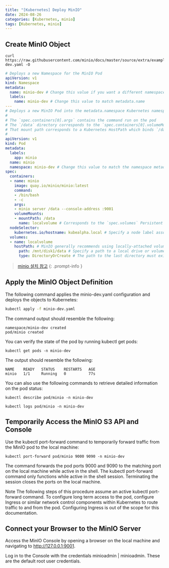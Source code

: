 ```yaml
---
title: "[Kubernetes] Deploy MinIO"
date: 2024-08-26
categories: [Kubernetes, minio]
tags: [Kubernetes, minio]
---
```


## Create MinIO Object

```
curl https://raw.githubusercontent.com/minio/docs/master/source/extra/examples/minio-dev.yaml -O
```

```yaml
# Deploys a new Namespace for the MinIO Pod
apiVersion: v1
kind: Namespace
metadata:
  name: minio-dev # Change this value if you want a different namespace name
  labels:
    name: minio-dev # Change this value to match metadata.name
---
# Deploys a new MinIO Pod into the metadata.namespace Kubernetes namespace
#
# The `spec.containers[0].args` contains the command run on the pod
# The `/data` directory corresponds to the `spec.containers[0].volumeMounts[0].mountPath`
# That mount path corresponds to a Kubernetes HostPath which binds `/data` to a local drive or volume on the worker node where the pod runs
# 
apiVersion: v1
kind: Pod
metadata:
  labels:
    app: minio
  name: minio
  namespace: minio-dev # Change this value to match the namespace metadata.name
spec:
  containers:
  - name: minio
    image: quay.io/minio/minio:latest
    command:
    - /bin/bash
    - -c
    args: 
    - minio server /data --console-address :9001
    volumeMounts:
    - mountPath: /data
      name: localvolume # Corresponds to the `spec.volumes` Persistent Volume
  nodeSelector:
    kubernetes.io/hostname: kubealpha.local # Specify a node label associated to the Worker Node on which you want to deploy the pod.
  volumes:
  - name: localvolume
    hostPath: # MinIO generally recommends using locally-attached volumes
      path: /mnt/disk1/data # Specify a path to a local drive or volume on the Kubernetes worker node
      type: DirectoryOrCreate # The path to the last directory must exist
```

> [minio 설치 참고](https://min.io/docs/minio/kubernetes/upstream/index.html)
{: .prompt-info }


## Apply the MinIO Object Definition

The following command applies the minio-dev.yaml configuration and deploys the objects to Kubernetes:

```bash
kubectl apply -f minio-dev.yaml
```

The command output should resemble the following:

```
namespace/minio-dev created
pod/minio created
```

You can verify the state of the pod by running kubectl get pods:

```
kubectl get pods -n minio-dev
```

The output should resemble the following:

```
NAME    READY   STATUS    RESTARTS   AGE
minio   1/1     Running   0          77s
```

You can also use the following commands to retrieve detailed information on the pod status:

```
kubectl describe pod/minio -n minio-dev

kubectl logs pod/minio -n minio-dev
```

## Temporarily Access the MinIO S3 API and Console

Use the kubectl port-forward command to temporarily forward traffic from the MinIO pod to the local machine:

```
kubectl port-forward pod/minio 9000 9090 -n minio-dev
```

The command forwards the pod ports 9000 and 9090 to the matching port on the local machine while active in the shell. The kubectl port-forward command only functions while active in the shell session. Terminating the session closes the ports on the local machine.

Note
The following steps of this procedure assume an active kubectl port-forward command.
To configure long term access to the pod, configure Ingress or similar network control components within Kubernetes to route traffic to and from the pod. Configuring Ingress is out of the scope for this documentation.

## Connect your Browser to the MinIO Server

Access the MinIO Console by opening a browser on the local machine and navigating to http://127.0.0.1:9001.

Log in to the Console with the credentials minioadmin | minioadmin. These are the default root user credentials.
